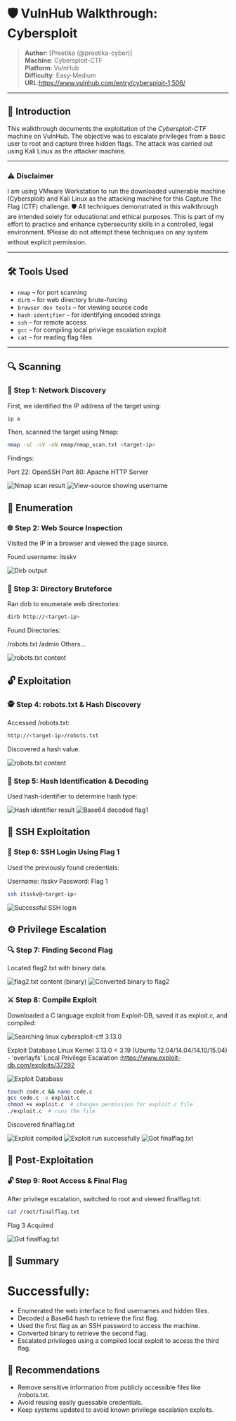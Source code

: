 # 🛡️ VulnHub Walkthrough: Cybersploit

> **Author**: [Preetika (@preetika-cyber)]  
> **Machine**: Cybersploit-CTF  
> **Platform**: VulnHub  
> **Difficulty**: Easy-Medium
> **URL**:https://www.vulnhub.com/entry/cybersploit-1,506/

---

## 📖 Introduction

This walkthrough documents the exploitation of the *Cybersploit-CTF* machine on VulnHub. The objective was to escalate privileges from a basic user to root and capture three hidden flags. The attack was carried out using Kali Linux as the attacker machine.

---

### ⚠️ Disclaimer
I am using VMware Workstation to run the downloaded vulnerable machine (Cybersploit) and Kali Linux as the attacking machine for this Capture The Flag (CTF) challenge.
🛡️ All techniques demonstrated in this walkthrough are intended solely for educational and ethical purposes. This is part of my effort to practice and enhance cybersecurity skills in a controlled, legal environment.
❗Please do not attempt these techniques on any system without explicit permission.

---

## 🛠️ Tools Used

- `nmap` – for port scanning
- `dirb` – for web directory brute-forcing
- `browser dev tools` – for viewing source code
- `hash-identifier` – for identifying encoded strings
- `ssh` – for remote access
- `gcc` – for compiling local privilege escalation exploit
- `cat` – for reading flag files

---
## 🔍 Scanning

### 🔎 Step 1: Network Discovery

First, we identified the IP address of the target using:

```bash
ip a
```
Then, scanned the target using Nmap:

```bash
nmap -sC -sV -oN nmap/nmap_scan.txt <target-ip>
```
Findings:

Port 22: OpenSSH
Port 80: Apache HTTP Server

![Nmap scan result](screenshots/Screenshot01.png)
![View-source showing username](screenshots/Screenshot02.png)

## 🧭 Enumeration

### 🌐 Step 2: Web Source Inspection

Visited the IP in a browser and viewed the page source.

Found username: itsskv

![Dirb output](screenshots/Screenshot03.png)

### 📂 Step 3: Directory Bruteforce

Ran dirb to enumerate web directories:

```bash
dirb http://<target-ip>
```
Found Directories:

/robots.txt
/admin
Others...

![robots.txt content](screenshots/Screenshot04.png)

## 🔓 Exploitation

### 🕵️ Step 4: robots.txt & Hash Discovery

Accessed /robots.txt:

```bash
http://<target-ip>/robots.txt
```
Discovered a hash value.

![robots.txt content](screenshots/Screenshot04.png)

### 🔐 Step 5: Hash Identification & Decoding

Used hash-identifier to determine hash type:

![ Hash identifier result](screenshots/Screenshot05.png)
![Base64 decoded flag1](screenshots/Screenshot06.png)

## 🧪 SSH Exploitation

### 🧬 Step 6: SSH Login Using Flag 1

Used the previously found credentials:

Username: itsskv
Password: Flag 1

```bash
ssh itsskv@<target-ip>
```

![Successful SSH login](screenshots/Screenshot07.png)

## ⚙️ Privilege Escalation

### 🔍 Step 7: Finding Second Flag

Located flag2.txt with binary data.

![flag2.txt content (binary)](screenshots/Screenshot07.png)
![Converted binary to flag2](screenshots/Screenshot08.png)

### ⚔️ Step 8: Compile Exploit

Downloaded a C language exploit from Exploit-DB, saved it as exploit.c, and compiled:

![Searching linux cybersploit-ctf 3.13.0 ](screenshots/Screenshot09.png)

Exploit Database Linux Kernel 3.13.0 < 3.19 (Ubuntu 12.04/14.04/14.10/15.04) - 'overlayfs' Local Privilege Escalation :https://www.exploit-db.com/exploits/37292

![Exploit Database](screenshots/Screenshot10.png)

```bash
touch code.c && nano code.c
gcc code.c -o exploit.c
chmod +x exploit.c  # changes permission for exploit.c file
./exploit.c  # runs the file
```
Discovered finalflag.txt

![Exploit compiled](screenshots/Screenshot11.png)
![Exploit run successfully](screenshots/Screenshot11.png)
![Got finalflag.txt](screenshots/Screenshot12.png)


## 🧪 Post-Exploitation

### 🔓 Step 9: Root Access & Final Flag

After privilege escalation, switched to root and viewed finalflag.txt:

```bash
cat /root/finalflag.txt
```
Flag 3 Acquired

![Got finalflag.txt](screenshots/Screenshot13.png)

## 🏁 Summary

# Successfully:

- Enumerated the web interface to find usernames and hidden files.
- Decoded a Base64 hash to retrieve the first flag.
- Used the first flag as an SSH password to access the machine.
- Converted binary to retrieve the second flag.
- Escalated privileges using a compiled local exploit to access the third flag.

## 📌 Recommendations

- Remove sensitive information from publicly accessible files like /robots.txt.
- Avoid reusing easily guessable credentials.
- Keep systems updated to avoid known privilege escalation exploits.



